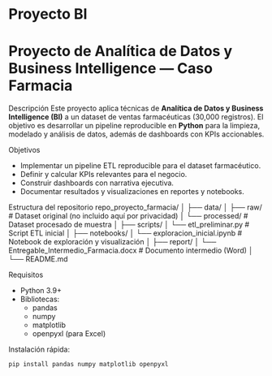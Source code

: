 # Proyecto BI
# Proyecto de Analítica de Datos y Business Intelligence — Caso Farmacia

Descripción
Este proyecto aplica técnicas de **Analítica de Datos y Business Intelligence (BI)** a un dataset de ventas farmacéuticas (30,000 registros).
El objetivo es desarrollar un pipeline reproducible en **Python** para la limpieza, modelado y análisis de datos, además de dashboards con KPIs accionables.

Objetivos
- Implementar un pipeline ETL reproducible para el dataset farmacéutico.
- Definir y calcular KPIs relevantes para el negocio.
- Construir dashboards con narrativa ejecutiva.
- Documentar resultados y visualizaciones en reportes y notebooks.

Estructura del repositorio
repo_proyecto_farmacia/
│
├── data/
│ ├── raw/ # Dataset original (no incluido aquí por privacidad)
│ └── processed/ # Dataset procesado de muestra
│
├── scripts/
│ └── etl_preliminar.py # Script ETL inicial
│
├── notebooks/
│ └── exploracion_inicial.ipynb # Notebook de exploración y visualización
│
├── report/
│ └── Entregable_Intermedio_Farmacia.docx # Documento intermedio (Word)
│
└── README.md


 Requisitos
- Python 3.9+
- Bibliotecas:
  - pandas
  - numpy
  - matplotlib
  - openpyxl (para Excel)

Instalación rápida:
```bash
pip install pandas numpy matplotlib openpyxl
